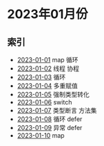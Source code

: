 # 2023年01月份

## 索引

- [2023-01-01](./01/README.md) map 循环
- [2023-01-02](./02/README.md) 线程 协程
- [2023-01-03](./03/README.md) 循环
- [2023-01-04](./04/README.md) 多重赋值
- [2023-01-05](./05/README.md) 强制类型转化
- [2023-01-06](./06/README.md) switch
- [2023-01-07](./07/README.md) 类型断言 方法集
- [2023-01-08](./08/README.md) 循环 defer
- [2023-01-09](./09/README.md) 异常 defer
- [2023-01-10](./10/README.md) map
